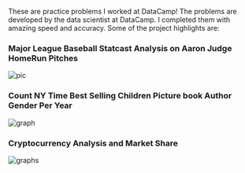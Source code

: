
These are practice problems I worked at DataCamp! The problems are developed by the data scientist at DataCamp. I completed them with amazing speed and accuracy.
Some of the project highlights are:

### Major League Baseball Statcast Analysis on Aaron Judge HomeRun Pitches 

![pic](https://user-images.githubusercontent.com/44904887/56397799-f87e6380-6202-11e9-9e88-3b976acb9e84.png)

### Count NY Time Best Selling Children Picture book Author Gender Per Year

![graph](https://user-images.githubusercontent.com/44904887/56402796-08567180-621c-11e9-9418-4165d96a528f.png)

### Cryptocurrency Analysis and Market Share

![graphs](https://user-images.githubusercontent.com/44904887/56403508-e3afc900-621e-11e9-92ca-cc7523873393.png)

